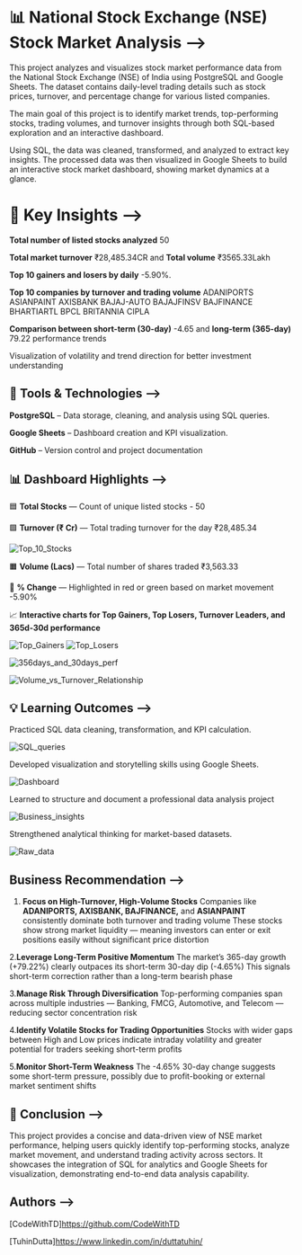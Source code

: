 
# 📊 National Stock Exchange (NSE) Stock Market Analysis -->
This project analyzes and visualizes stock market performance data from the National Stock Exchange (NSE) of India using PostgreSQL and Google Sheets.
The dataset contains daily-level trading details such as stock prices, turnover, and percentage change for various listed companies.

The main goal of this project is to identify market trends, top-performing stocks, trading volumes, and turnover insights through both SQL-based exploration and an interactive dashboard.

Using SQL, the data was cleaned, transformed, and analyzed to extract key insights. The processed data was then visualized in Google Sheets to build an interactive stock market dashboard, showing market dynamics at a glance.

 # 🧠 Key Insights -->

**Total number of listed stocks analyzed** 50

**Total market turnover** ₹28,485.34CR and **Total volume** ₹3565.33Lakh

**Top 10 gainers and losers by daily** -5.90%.

**Top 10 companies by turnover and trading volume** 
ADANIPORTS
ASIANPAINT
AXISBANK
BAJAJ-AUTO
BAJAJFINSV
BAJFINANCE
BHARTIARTL
BPCL
BRITANNIA
CIPLA

**Comparison between short-term (30-day)** -4.65 and **long-term (365-day)** 79.22 performance trends

Visualization of volatility and trend direction for better investment understanding

## 🧰 Tools & Technologies -->

**PostgreSQL** – Data storage, cleaning, and analysis using SQL queries.

**Google Sheets** – Dashboard creation and KPI visualization.

**GitHub** – Version control and project documentation

## 📊 Dashboard Highlights -->

🟦 **Total Stocks** — Count of unique listed stocks - 50

🟩 **Turnover (₹ Cr)** — Total trading turnover for the day ₹28,485.34

![Top_10_Stocks](/pics/Top%2010%20Stocks%20By%20Turnover.png)

🟧 **Volume (Lacs)** — Total number of shares traded ₹3,563.33

🔴 **% Change** — Highlighted in red or green based on market movement -5.90%

📈 **Interactive charts for Top Gainers, Top Losers, Turnover Leaders, and 365d-30d performance**

![Top_Gainers](/pics/Top%20Gainers.png)
![Top_Losers](/pics/Top%20Losers.png)

![356days_and_30days_perf](/pics/365-Day%20&%2030-Day%20Performance.png)

![Volume_vs_Turnover_Relationship](/pics/Volume%20vs%20Turnover%20Relationship.png)

## 💡 Learning Outcomes -->

Practiced SQL data cleaning, transformation, and KPI calculation.

![SQL_queries](/pics/Screenshot%20(38).png)

Developed visualization and storytelling skills using Google Sheets.

![Dashboard](/pics/Dashboard.png)

Learned to structure and document a professional data analysis project

![Business_insights](/pics/Business%20insights.png)

Strengthened analytical thinking for market-based datasets.

![Raw_data](/pics/Raw%20data.png)

## Business Recommendation -->

1. **Focus on High-Turnover, High-Volume Stocks**
Companies like **ADANIPORTS, AXISBANK, BAJFINANCE,** and **ASIANPAINT** consistently dominate both turnover and trading volume
These stocks show strong market liquidity — meaning investors can enter or exit positions easily without significant price distortion

2.**Leverage Long-Term Positive Momentum**
The market’s 365-day growth (+79.22%) clearly outpaces its short-term 30-day dip (-4.65%)
This signals short-term correction rather than a long-term bearish phase

3.**Manage Risk Through Diversification**
Top-performing companies span across multiple industries — Banking, FMCG, Automotive, and Telecom — reducing sector concentration risk

4.**Identify Volatile Stocks for Trading Opportunities**
Stocks with wider gaps between High and Low prices indicate intraday volatility and greater potential for traders seeking short-term profits

5.**Monitor Short-Term Weakness**
The -4.65% 30-day change suggests some short-term pressure, possibly due to profit-booking or external market sentiment shifts

## 🏁 Conclusion -->

This project provides a concise and data-driven view of NSE market performance, helping users quickly identify top-performing stocks, analyze market movement, and understand trading activity across sectors.
It showcases the integration of SQL for analytics and Google Sheets for visualization, demonstrating end-to-end data analysis capability.


## Authors -->
[CodeWithTD]https://github.com/CodeWithTD

[TuhinDutta]https://www.linkedin.com/in/duttatuhin/

